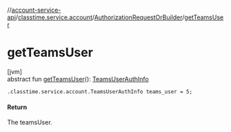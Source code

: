 //[account-service-api](../../../index.md)/[classtime.service.account](../index.md)/[AuthorizationRequestOrBuilder](index.md)/[getTeamsUser](get-teams-user.md)

# getTeamsUser

[jvm]\
abstract fun [getTeamsUser](get-teams-user.md)(): [TeamsUserAuthInfo](../-teams-user-auth-info/index.md)

`.classtime.service.account.TeamsUserAuthInfo teams_user = 5;`

#### Return

The teamsUser.

